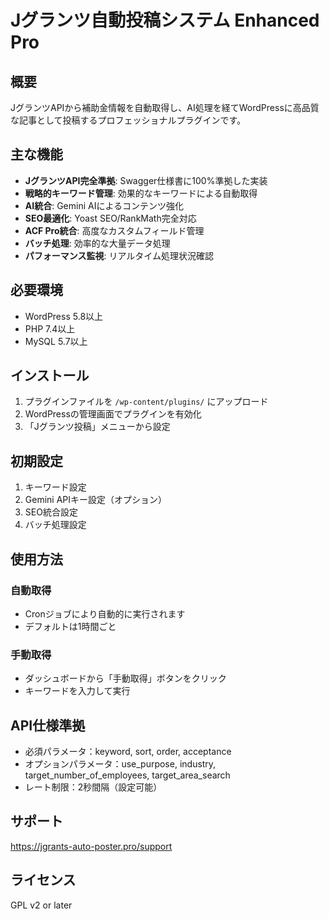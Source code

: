 # Jグランツ自動投稿システム Enhanced Pro

## 概要
JグランツAPIから補助金情報を自動取得し、AI処理を経てWordPressに高品質な記事として投稿するプロフェッショナルプラグインです。

## 主な機能
- **JグランツAPI完全準拠**: Swagger仕様書に100%準拠した実装
- **戦略的キーワード管理**: 効果的なキーワードによる自動取得
- **AI統合**: Gemini AIによるコンテンツ強化
- **SEO最適化**: Yoast SEO/RankMath完全対応
- **ACF Pro統合**: 高度なカスタムフィールド管理
- **バッチ処理**: 効率的な大量データ処理
- **パフォーマンス監視**: リアルタイム処理状況確認

## 必要環境
- WordPress 5.8以上
- PHP 7.4以上
- MySQL 5.7以上

## インストール
1. プラグインファイルを `/wp-content/plugins/` にアップロード
2. WordPressの管理画面でプラグインを有効化
3. 「Jグランツ投稿」メニューから設定

## 初期設定
1. キーワード設定
2. Gemini APIキー設定（オプション）
3. SEO統合設定
4. バッチ処理設定

## 使用方法
### 自動取得
- Cronジョブにより自動的に実行されます
- デフォルトは1時間ごと

### 手動取得
- ダッシュボードから「手動取得」ボタンをクリック
- キーワードを入力して実行

## API仕様準拠
- 必須パラメータ：keyword, sort, order, acceptance
- オプションパラメータ：use_purpose, industry, target_number_of_employees, target_area_search
- レート制限：2秒間隔（設定可能）

## サポート
https://jgrants-auto-poster.pro/support

## ライセンス
GPL v2 or later
